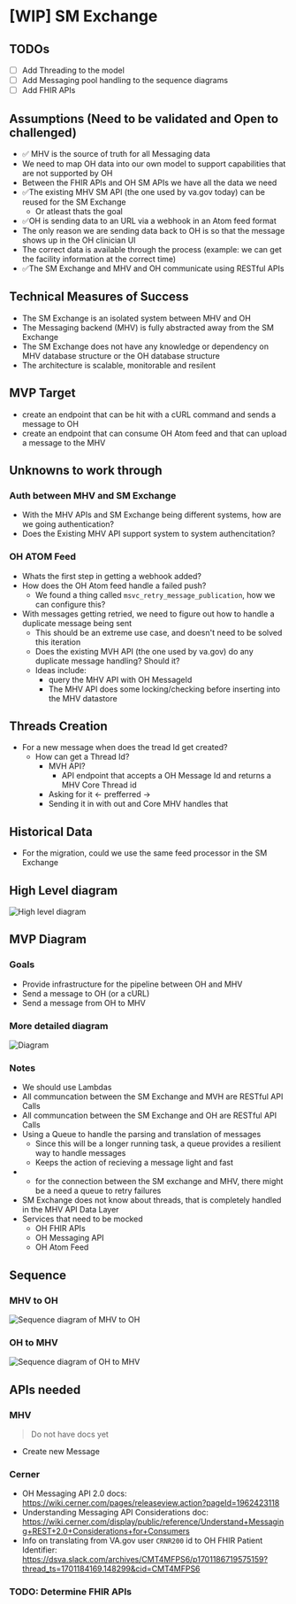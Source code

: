 # [WIP] SM Exchange


## TODOs

- [ ] Add Threading to the model
- [ ] Add Messaging pool handling to the sequence diagrams
- [ ] Add FHIR APIs

## Assumptions (Need to be validated and Open to challenged)

- ✅ MHV is the source of truth for all Messaging data
- We need to map OH data into our own model to support capabilities that are not supported by OH
- Between the FHIR APIs and OH SM APIs we have all the data we need
- ✅The existing MHV SM API (the one used by va.gov today) can be reused for the SM Exchange
  - Or atleast thats the goal
- ✅OH is sending data to an URL via a webhook in an Atom feed format
- The only reason we are sending data back to OH is so that the message shows up in the OH clinician UI
- The correct data is available through the process (example: we can get the facility information at the correct time)
- ✅The SM Exchange and MHV and OH communicate using RESTful APIs

## Technical Measures of Success

- The SM Exchange is an isolated system between MHV and OH
- The Messaging backend (MHV) is fully abstracted away from the SM Exchange
- The SM Exchange does not have any knowledge or dependency on MHV database structure or the OH database structure
- The architecture is scalable, monitorable and resilent 

## MVP Target

- create an endpoint that can be hit with a cURL command and sends a message to OH
- create an endpoint that can consume OH Atom feed and that can upload a message to the MHV

## Unknowns to work through

###  Auth between MHV and SM Exchange

- With the MHV APIs and SM Exchange being different systems, how are we going authentication? 
- Does the Existing MHV API support system to system authencitation?

### OH ATOM Feed

- Whats the first step in getting a webhook added? 
- How does the OH Atom feed handle a failed push?
  - We found a thing called `msvc_retry_message_publication`, how we can configure this?
- With messages getting retried, we need to figure out how to handle a duplicate message being sent
  - This should be an extreme use case, and doesn't need to be solved this iteration
  - Does the existing MVH API (the one used by va.gov) do any duplicate message handling? Should it?
  - Ideas include:
    - query the  MHV API with OH MessageId
    - The MHV API does some locking/checking before inserting into the MHV datastore

## Threads Creation

- For a new message when does the tread Id get created?
  - How can get a Thread Id? 
    - MVH API? 
      - API endpoint that accepts a OH Message Id and returns a MHV Core Thread id
    - Asking for it <- prefferred ->
    - Sending it in with out and Core MHV handles that


## Historical Data

- For the migration, could we use the same feed processor in the SM Exchange



## High Level diagram

![High level diagram](./assets/MHV%20Oracle%20Health%20Integrations%20-%20Messaging%20(1).png)

## MVP Diagram

### Goals

- Provide infrastructure for the pipeline between OH and MHV
- Send a message to OH (or a cURL)
- Send a message from OH to MHV 

### More detailed diagram

![Diagram](./assets/sm%20exchange.v4.drawio.png)

### Notes

- We should use Lambdas
- All communcation between the SM Exchange and MVH are RESTful API Calls
- All communcation between the SM Exchange and OH are RESTful API Calls
- Using a Queue to handle the parsing and translation of messages
  - Since this will be a longer running task, a queue provides a resilient way to handle messages
  - Keeps the action of recieving a message light and fast
- * for the connection between the SM exchange and MHV, there might be a need a queue to retry failures
- SM Exchange does not know about threads, that is completely handled in the MHV API Data Layer
- Services that need to be mocked 
  - OH FHIR APIs
  - OH Messaging API
  - OH Atom Feed

## Sequence

### MHV to OH 

![Sequence diagram of MHV to OH](./assets/MHV%20to%20OH.v2.svg)

### OH to MHV 

![Sequence diagram of OH to MHV](./assets/OH%20to%20MHV.v2.svg)

## APIs needed

### MHV

> Do not have docs yet

- Create new Message

### Cerner

- OH Messaging API 2.0 docs: https://wiki.cerner.com/pages/releaseview.action?pageId=1962423118
- Understanding Messaging API Considerations doc: https://wiki.cerner.com/display/public/reference/Understand+Messaging+REST+2.0+Considerations+for+Consumers
- Info on translating from VA.gov user `CRNR200` id to OH FHIR Patient Identifier: https://dsva.slack.com/archives/CMT4MFPS6/p1701186719575159?thread_ts=1701184169.148299&cid=CMT4MFPS6

### TODO: Determine FHIR APIs